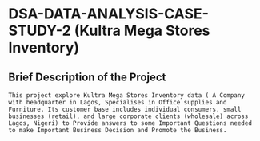 # DSA-DATA-ANALYSIS-CASE-STUDY-2 (Kultra Mega Stores Inventory)

## Brief Description of the Project
    This project explore Kultra Mega Stores Inventory data ( A Company with headquarter in Lagos, Specialises in Office supplies and Furniture. Its customer base includes individual consumers, small businesses (retail), and large corporate clients (wholesale) across Lagos, Nigeri) to Provide answers to some Important Questions needed to make Important Business Decision and Promote the Business.
